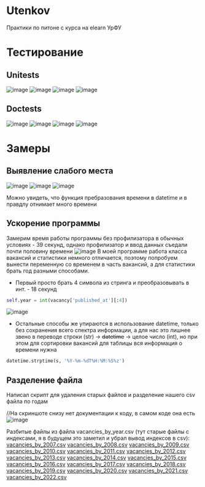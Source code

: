 # Utenkov
Практики по питоне с курса на elearn УрФУ
# Тестированиe
## Unitеsts
![image](https://user-images.githubusercontent.com/77449049/208920109-99b58c7c-c867-4efd-a2a5-c8d555c5c56e.png)
![image](https://user-images.githubusercontent.com/77449049/208920194-965decc3-92fe-4bcf-8076-bfa10103155a.png)
![image](https://user-images.githubusercontent.com/77449049/208920297-e437b826-46b7-46dd-b811-e52e1623b7c6.png)
![image](https://user-images.githubusercontent.com/77449049/208920440-eacb9252-a526-4e35-94c5-d63190f7cc55.png)


## Doctests
![image](https://user-images.githubusercontent.com/77449049/208919717-d09386f2-5527-4482-8f32-da55380f5657.png)
![image](https://user-images.githubusercontent.com/77449049/208919804-e174f5ea-675a-4890-9c90-b856395751e8.png)
![image](https://user-images.githubusercontent.com/77449049/208919863-52bccab8-3844-4f22-b955-077187484630.png)
![image](https://user-images.githubusercontent.com/77449049/208919933-dba77494-b9d8-45ed-805a-ef3a28e3d0ab.png)

# Замеры

## Выявление слабого места
![image](https://user-images.githubusercontent.com/77449049/208974612-d0a2787d-049f-46b8-a633-e7400b3c328a.png)
![image](https://user-images.githubusercontent.com/77449049/208971844-5873208e-85b9-411c-80cb-e64a379b84d7.png)
![image](https://user-images.githubusercontent.com/77449049/208971910-d63f4243-084b-4275-892f-6cf0c2c5e215.png)

Можно увидеть, что функция пребразования времени в datetime и в правдлу отнимает много времени

## Ускорение программы
Замерим время работы программы без профилизатора в обычных условиях - 39 секунд, однако профилизатор и ввод данных съедали почти половину времени
![image](https://user-images.githubusercontent.com/77449049/208978409-1875cccf-7e20-4662-a891-b0f13622e23b.png)
В моей программе работа класса вакансий и статистики немного отличается, поэтому попробуем вынести переменную со временем в часть вакансий,
а для статистики брать год разными способами.
- Первый просто брать 4 символа из стринга и преобразовывать в инт. - 18 секунд
```py
self.year = int(vacancy['published_at'][:4])
```
![image](https://user-images.githubusercontent.com/77449049/208979290-87fee578-3637-4cd7-843f-fbac349b3e5c.png)
- Остальные способы же упираются в использование datetime, только без сохранения всего спектра информации, а для нас это лишнее звено
в переводе строки (str) -> ~~datetime~~ -> целое число (int), но при этом для сортировки вакансий для таблицы вся информация о времени нужна
```py
datetime.strptime(s, '%Y-%m-%dT%H:%M:%S%z')
```
## Разделение файла
Написал скрипт для удаления старых файлов и разделение нашего csv файла по годам

//На скриншоте снизу нет документации к коду, в самом коде она есть
![image](https://user-images.githubusercontent.com/77449049/209677633-ee7febe7-f596-483a-aa7b-bf5b611920ea.png)

Разбитые файлы из файла vacancies_by_year.csv (тут старые файлы с индексами, я в будущем это заметил и убрал вывод индексов в csv):
[vacancies_by_2007.csv](https://github.com/MateLR/Utenkov/files/10308544/vacancies_by_2007.csv)
[vacancies_by_2008.csv](https://github.com/MateLR/Utenkov/files/10308560/vacancies_by_2008.csv)
[vacancies_by_2009.csv](https://github.com/MateLR/Utenkov/files/10308563/vacancies_by_2009.csv)
[vacancies_by_2010.csv](https://github.com/MateLR/Utenkov/files/10308564/vacancies_by_2010.csv)
[vacancies_by_2011.csv](https://github.com/MateLR/Utenkov/files/10308566/vacancies_by_2011.csv)
[vacancies_by_2012.csv](https://github.com/MateLR/Utenkov/files/10308567/vacancies_by_2012.csv)
[vacancies_by_2013.csv](https://github.com/MateLR/Utenkov/files/10308570/vacancies_by_2013.csv)
[vacancies_by_2014.csv](https://github.com/MateLR/Utenkov/files/10308574/vacancies_by_2014.csv)
[vacancies_by_2015.csv](https://github.com/MateLR/Utenkov/files/10308577/vacancies_by_2015.csv)
[vacancies_by_2016.csv](https://github.com/MateLR/Utenkov/files/10308580/vacancies_by_2016.csv)
[vacancies_by_2017.csv](https://github.com/MateLR/Utenkov/files/10308585/vacancies_by_2017.csv)
[vacancies_by_2018.csv](https://github.com/MateLR/Utenkov/files/10308590/vacancies_by_2018.csv)
[vacancies_by_2019.csv](https://github.com/MateLR/Utenkov/files/10308548/vacancies_by_2019.csv)
[vacancies_by_2020.csv](https://github.com/MateLR/Utenkov/files/10308549/vacancies_by_2020.csv)
[vacancies_by_2021.csv](https://github.com/MateLR/Utenkov/files/10308556/vacancies_by_2021.csv)
[vacancies_by_2022.csv](https://github.com/MateLR/Utenkov/files/10308559/vacancies_by_2022.csv)
